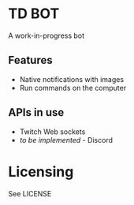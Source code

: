 # TD BOT

A work-in-progress bot

## Features

- Native notifications with images
- Run commands on the computer 

## APIs in use
- Twitch Web sockets
- _to be implemented_ - Discord

# Licensing

See LICENSE
